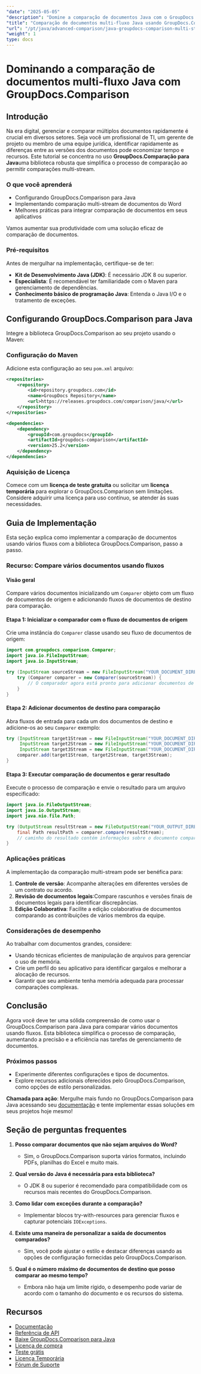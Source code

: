 ```yaml
---
"date": "2025-05-05"
"description": "Domine a comparação de documentos Java com o GroupDocs.Comparison. Aprenda a comparar vários documentos de forma eficiente usando fluxos para aumentar a produtividade."
"title": "Comparação de documentos multi-fluxo Java usando GroupDocs.Comparison - Um guia abrangente"
"url": "/pt/java/advanced-comparison/java-groupdocs-comparison-multi-stream-document-guide/"
"weight": 1
type: docs
---
```

# Dominando a comparação de documentos multi-fluxo Java com GroupDocs.Comparison

## Introdução

Na era digital, gerenciar e comparar múltiplos documentos rapidamente é crucial em diversos setores. Seja você um profissional de TI, um gerente de projeto ou membro de uma equipe jurídica, identificar rapidamente as diferenças entre as versões dos documentos pode economizar tempo e recursos. Este tutorial se concentra no uso **GroupDocs.Comparação para Java**uma biblioteca robusta que simplifica o processo de comparação ao permitir comparações multi-stream.

### O que você aprenderá
- Configurando GroupDocs.Comparison para Java
- Implementando comparação multi-stream de documentos do Word
- Melhores práticas para integrar comparação de documentos em seus aplicativos

Vamos aumentar sua produtividade com uma solução eficaz de comparação de documentos.

### Pré-requisitos

Antes de mergulhar na implementação, certifique-se de ter:
- **Kit de Desenvolvimento Java (JDK)**: É necessário JDK 8 ou superior.
- **Especialista**: É recomendável ter familiaridade com o Maven para gerenciamento de dependências.
- **Conhecimento básico de programação Java**: Entenda o Java I/O e o tratamento de exceções.

## Configurando GroupDocs.Comparison para Java

Integre a biblioteca GroupDocs.Comparison ao seu projeto usando o Maven:

### Configuração do Maven
Adicione esta configuração ao seu `pom.xml` arquivo:

```xml
<repositories>
    <repository>
        <id>repository.groupdocs.com</id>
        <name>GroupDocs Repository</name>
        <url>https://releases.groupdocs.com/comparison/java/</url>
    </repository>
</repositories>

<dependencies>
    <dependency>
        <groupId>com.groupdocs</groupId>
        <artifactId>groupdocs-comparison</artifactId>
        <version>25.2</version>
    </dependency>
</dependencies>
```

### Aquisição de Licença
Comece com um **licença de teste gratuita** ou solicitar um **licença temporária** para explorar o GroupDocs.Comparison sem limitações. Considere adquirir uma licença para uso contínuo, se atender às suas necessidades.

## Guia de Implementação

Esta seção explica como implementar a comparação de documentos usando vários fluxos com a biblioteca GroupDocs.Comparison, passo a passo.

### Recurso: Compare vários documentos usando fluxos

#### Visão geral
Compare vários documentos inicializando um `Comparer` objeto com um fluxo de documentos de origem e adicionando fluxos de documentos de destino para comparação.

#### Etapa 1: Inicializar o comparador com o fluxo de documentos de origem
Crie uma instância do `Comparer` classe usando seu fluxo de documentos de origem:

```java
import com.groupdocs.comparison.Comparer;
import java.io.FileInputStream;
import java.io.InputStream;

try (InputStream sourceStream = new FileInputStream("YOUR_DOCUMENT_DIRECTORY/SOURCE_WORD")) {
    try (Comparer comparer = new Comparer(sourceStream)) {
        // O comparador agora está pronto para adicionar documentos de destino.
    }
}
```

#### Etapa 2: Adicionar documentos de destino para comparação
Abra fluxos de entrada para cada um dos documentos de destino e adicione-os ao seu `Comparer` exemplo:

```java
try (InputStream target1Stream = new FileInputStream("YOUR_DOCUMENT_DIRECTORY/TARGET1_WORD"),
     InputStream target2Stream = new FileInputStream("YOUR_DOCUMENT_DIRECTORY/TARGET2_WORD"),
     InputStream target3Stream = new FileInputStream("YOUR_DOCUMENT_DIRECTORY/TARGET3_WORD")) {
    comparer.add(target1Stream, target2Stream, target3Stream);
}
```

#### Etapa 3: Executar comparação de documentos e gerar resultado
Execute o processo de comparação e envie o resultado para um arquivo especificado:

```java
import java.io.FileOutputStream;
import java.io.OutputStream;
import java.nio.file.Path;

try (OutputStream resultStream = new FileOutputStream("YOUR_OUTPUT_DIRECTORY/CompareMultipleDocumentsResult")) {
    final Path resultPath = comparer.compare(resultStream);
    // caminho do resultado contém informações sobre o documento comparado.
}
```

### Aplicações práticas

A implementação da comparação multi-stream pode ser benéfica para:
1. **Controle de versão**: Acompanhe alterações em diferentes versões de um contrato ou acordo.
2. **Revisão de documentos legais**:Compare rascunhos e versões finais de documentos legais para identificar discrepâncias.
3. **Edição Colaborativa**: Facilite a edição colaborativa de documentos comparando as contribuições de vários membros da equipe.

### Considerações de desempenho
Ao trabalhar com documentos grandes, considere:
- Usando técnicas eficientes de manipulação de arquivos para gerenciar o uso de memória.
- Crie um perfil do seu aplicativo para identificar gargalos e melhorar a alocação de recursos.
- Garantir que seu ambiente tenha memória adequada para processar comparações complexas.

## Conclusão

Agora você deve ter uma sólida compreensão de como usar o GroupDocs.Comparison para Java para comparar vários documentos usando fluxos. Esta biblioteca simplifica o processo de comparação, aumentando a precisão e a eficiência nas tarefas de gerenciamento de documentos.

### Próximos passos
- Experimente diferentes configurações e tipos de documentos.
- Explore recursos adicionais oferecidos pelo GroupDocs.Comparison, como opções de estilo personalizadas.

**Chamada para ação**: Mergulhe mais fundo no GroupDocs.Comparison para Java acessando seu [documentação](https://docs.groupdocs.com/comparison/java/) e tente implementar essas soluções em seus projetos hoje mesmo!

## Seção de perguntas frequentes

1. **Posso comparar documentos que não sejam arquivos do Word?**
   - Sim, o GroupDocs.Comparison suporta vários formatos, incluindo PDFs, planilhas do Excel e muito mais.

2. **Qual versão do Java é necessária para esta biblioteca?**
   - O JDK 8 ou superior é recomendado para compatibilidade com os recursos mais recentes do GroupDocs.Comparison.

3. **Como lidar com exceções durante a comparação?**
   - Implementar blocos try-with-resources para gerenciar fluxos e capturar potenciais `IOExceptions`.

4. **Existe uma maneira de personalizar a saída de documentos comparados?**
   - Sim, você pode ajustar o estilo e destacar diferenças usando as opções de configuração fornecidas pelo GroupDocs.Comparison.

5. **Qual é o número máximo de documentos de destino que posso comparar ao mesmo tempo?**
   - Embora não haja um limite rígido, o desempenho pode variar de acordo com o tamanho do documento e os recursos do sistema.

## Recursos
- [Documentação](https://docs.groupdocs.com/comparison/java/)
- [Referência de API](https://reference.groupdocs.com/comparison/java/)
- [Baixe GroupDocs.Comparison para Java](https://releases.groupdocs.com/comparison/java/)
- [Licença de compra](https://purchase.groupdocs.com/buy)
- [Teste grátis](https://releases.groupdocs.com/comparison/java/)
- [Licença Temporária](https://purchase.groupdocs.com/temporary-license/)
- [Fórum de Suporte](https://forum.groupdocs.com/c/comparison)